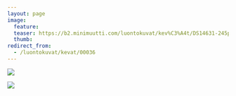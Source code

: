 ```yaml
---
layout: page
image:
  feature:
  teaser: https://b2.minimuutti.com/luontokuvat/kev%C3%A4t/DS14631-245px.jpg
  thumb:
redirect_from:
  - /luontokuvat/kevat/00036
---
```


![](https://b2.minimuutti.com/luontokuvat/kev%C3%A4t/DSC60934-800px.jpg)

![](https://b2.minimuutti.com/luontokuvat/kev%C3%A4t/DS14631-800px.jpg)
